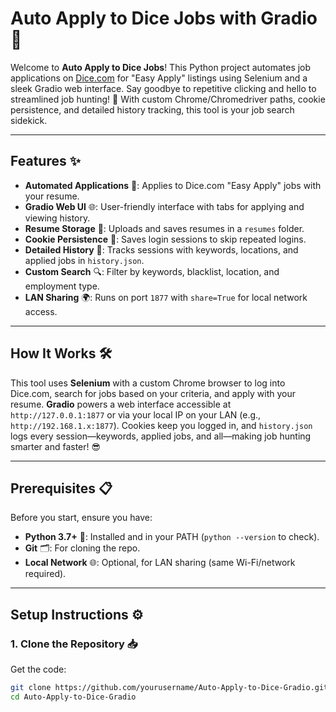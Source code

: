 # Auto Apply to Dice Jobs with Gradio 🚀

Welcome to **Auto Apply to Dice Jobs**! This Python project automates job applications on [Dice.com](https://www.dice.com) for "Easy Apply" listings using Selenium and a sleek Gradio web interface. Say goodbye to repetitive clicking and hello to streamlined job hunting! 🎉 With custom Chrome/Chromedriver paths, cookie persistence, and detailed history tracking, this tool is your job search sidekick.

---

## Features ✨

- **Automated Applications** 🤖: Applies to Dice.com "Easy Apply" jobs with your resume.
- **Gradio Web UI** 🌐: User-friendly interface with tabs for applying and viewing history.
- **Resume Storage** 📄: Uploads and saves resumes in a `resumes` folder.
- **Cookie Persistence** 🍪: Saves login sessions to skip repeated logins.
- **Detailed History** 📜: Tracks sessions with keywords, locations, and applied jobs in `history.json`.
- **Custom Search** 🔍: Filter by keywords, blacklist, location, and employment type.
- **LAN Sharing** 🌍: Runs on port `1877` with `share=True` for local network access.

---

## How It Works 🛠️

This tool uses **Selenium** with a custom Chrome browser to log into Dice.com, search for jobs based on your criteria, and apply with your resume. **Gradio** powers a web interface accessible at `http://127.0.0.1:1877` or via your local IP on your LAN (e.g., `http://192.168.1.x:1877`). Cookies keep you logged in, and `history.json` logs every session—keywords, applied jobs, and all—making job hunting smarter and faster! 😎

---

## Prerequisites 📋

Before you start, ensure you have:

- **Python 3.7+** 🐍: Installed and in your PATH (`python --version` to check).
- **Git** 🗂️: For cloning the repo.
- **Local Network** 🌐: Optional, for LAN sharing (same Wi-Fi/network required).

---

## Setup Instructions ⚙️

### 1. Clone the Repository 📥
Get the code:
```bash
git clone https://github.com/yourusername/Auto-Apply-to-Dice-Gradio.git
cd Auto-Apply-to-Dice-Gradio
